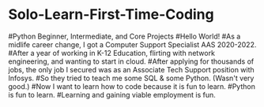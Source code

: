 # Solo-Learn-First-Time-Coding
#Python Beginner, Intermediate, and Core Projects
#Hello World!
#As a midlife career change, I got a Computer Support Specialist AAS 2020-2022.
#After a year of working in K-12 Education, flirting with network engineering, and wanting to start in cloud.
#After applying for thousands of jobs, the only job I secured was as an Associate Tech Support position with Infosys.
#So they tried to teach me some SQL & some Python. (Wasn't very good.)
#Now I want to learn how to code because it is fun to learn.
#Python is fun to learn.
#Learning and gaining viable employment is fun.
